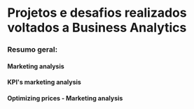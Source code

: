 # Projetos e desafios realizados voltados a Business Analytics

### Resumo geral:

#### Marketing analysis

#### KPI's marketing analysis

#### Optimizing prices - Marketing analysis
